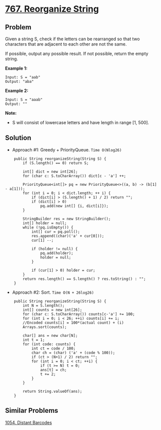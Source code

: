 # <a href='https://leetcode.com/problems/reorganize-string/'>767. Reorganize String</a>

## Problem
Given a string S, check if the letters can be rearranged so that two characters that are adjacent to each other are not the same.

If possible, output any possible result.  If not possible, return the empty string.

<strong>Example 1:</strong>
```
Input: S = "aab"
Output: "aba"
```
<strong>Example 2:</strong>
```
Input: S = "aaab"
Output: ""
```

<strong>Note:</strong>
- S will consist of lowercase letters and have length in range [1, 500].

## Solution
- Approach #1: Greedy + PriorityQueue. ```Time O(Nlog26)```
```
    public String reorganizeString(String S) {
        if (S.length() == 0) return S;
        
        int[] dict = new int[26];
        for (char c: S.toCharArray()) dict[c - 'a'] ++;
        
        PriorityQueue<int[]> pq = new PriorityQueue<>((a, b) -> (b[1] - a[1]));
        for (int i = 0; i < dict.length; ++ i) {
            if (dict[i] > (S.length() + 1) / 2) return "";
            if (dict[i] > 0)
                pq.add(new int[] {i, dict[i]});
        }
        
        StringBuilder res = new StringBuilder();
        int[] holder = null;
        while (!pq.isEmpty()) {
            int[] cur = pq.poll();
            res.append((char)('a' + cur[0]));
            cur[1] --;
            
            if (holder != null) {
                pq.add(holder);
                holder = null;
            }
            
            if (cur[1] > 0) holder = cur;
        }
        return res.length() == S.length() ? res.toString() : "";
    }
```

- Approach #2: Sort. ```Time O(N + 26log26)```
```
    public String reorganizeString(String S) {
        int N = S.length();
        int[] counts = new int[26];
        for (char c: S.toCharArray()) counts[c-'a'] += 100;
        for (int i = 0; i < 26; ++i) counts[i] += i;
        //Encoded counts[i] = 100*(actual count) + (i)
        Arrays.sort(counts);

        char[] ans = new char[N];
        int t = 1;
        for (int code: counts) {
            int ct = code / 100;
            char ch = (char) ('a' + (code % 100));
            if (ct > (N+1) / 2) return "";
            for (int i = 0; i < ct; ++i) {
                if (t >= N) t = 0;
                ans[t] = ch;
                t += 2;
            }
        }

        return String.valueOf(ans);
    }
```

## Similar Problems
<a href='https://github.com/DongZhuoran/LeetCode/blob/master/problems/1054.%20Distant%20Barcodes.md'>1054. Distant Barcodes</a>

